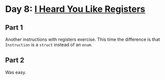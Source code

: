 # Day 8: [I Heard You Like Registers](https://adventofcode.com/2017/day/8)

## Part 1

Another instructions with registers exercise. This time the difference is that `Instruction` is a `struct` instead of an `enum`.

## Part 2

Was easy.